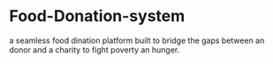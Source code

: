 # Food-Donation-system
a seamless food dination platform built to bridge the gaps between an donor and a charity to fight poverty an hunger.
